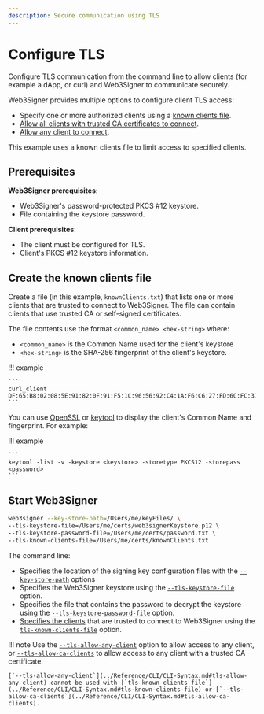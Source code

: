 ```yaml
---
description: Secure communication using TLS
---
```


# Configure TLS

Configure TLS communication from the command line to allow clients (for example a dApp, or curl)
and Web3Signer to communicate securely.

Web3Signer provides multiple options to configure client TLS access:

* Specify one or more authorized clients using a [known clients file](#create-the-known-clients-file).
* [Allow all clients with trusted CA certificates to connect].
* [Allow any client to connect].

This example uses a known clients file to limit access to specified clients.

## Prerequisites

**Web3Signer prerequisites**:

* Web3Signer's password-protected PKCS #12 keystore.
* File containing the keystore password.

**Client prerequisites**:

* The client must be configured for TLS.
* Client's PKCS #12 keystore information.

## Create the known clients file

Create a file (in this example, `knownClients.txt`) that lists one or more clients
that are trusted to connect to Web3Signer. The file can contain clients that use trusted CA
or self-signed certificates.

The file contents use the format `<common_name> <hex-string>` where:

* `<common_name>` is the Common Name used for the client's keystore
* `<hex-string>` is the SHA-256 fingerprint of the client's keystore.

!!! example

    ```
    curl_client DF:65:B8:02:08:5E:91:82:0F:91:F5:1C:96:56:92:C4:1A:F6:C6:27:FD:6C:FC:31:F2:BB:90:17:22:59:5B:50
    ```

You can use [OpenSSL](https://www.openssl.org/) or
[keytool](https://docs.oracle.com/javase/6/docs/technotes/tools/solaris/keytool.html)
to display the client's Common Name and fingerprint. For example:

!!! example

    ```
    keytool -list -v -keystore <keystore> -storetype PKCS12 -storepass <password>
    ```

## Start Web3Signer

```bash
web3signer --key-store-path=/Users/me/keyFiles/ \
--tls-keystore-file=/Users/me/certs/web3signerKeystore.p12 \
--tls-keystore-password-file=/Users/me/certs/password.txt \
--tls-known-clients-file=/Users/me/certs/knownClients.txt
```

The command line:

* Specifies the location of the signing key configuration files
    with the [`--key-store-path`](../Reference/CLI/CLI-Syntax.md#key-store-path) options
* Specifies the Web3Signer keystore using the
    [`--tls-keystore-file`](../Reference/CLI/CLI-Syntax.md#tls-keystore-file) option.
* Specifies the file that contains the password to decrypt the keystore using the
    [`--tls-keystore-password-file`](../Reference/CLI/CLI-Syntax.md#tls-keystore-password-file) option.
* [Specifies the clients](#create-the-known-clients-file) that are trusted to connect to Web3Signer
    using the [`tls-known-clients-file`](../Reference/CLI/CLI-Syntax.md#tls-known-clients-file) option.

!!! note
    Use the [`--tls-allow-any-client`](../Reference/CLI/CLI-Syntax.md#tls-allow-any-client) option to allow
    access to any client, or [`--tls-allow-ca-clients`](../Reference/CLI/CLI-Syntax.md#tls-allow-ca-clients)
    to allow access to any client with a trusted CA certificate.

    [`--tls-allow-any-client`](../Reference/CLI/CLI-Syntax.md#tls-allow-any-client) cannot be used with [`tls-known-clients-file`](../Reference/CLI/CLI-Syntax.md#tls-known-clients-file) or [`--tls-allow-ca-clients`](../Reference/CLI/CLI-Syntax.md#tls-allow-ca-clients).

<!-- links -->
[Allow all clients with trusted CA certificates to connect]: ../Reference/CLI/CLI-Syntax.md#tls-allow-ca-clients
[Allow any client to connect]: ../Reference/CLI/CLI-Syntax.md#tls-allow-any-client
